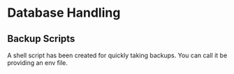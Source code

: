 # Database Handling

## Backup Scripts

A shell script has been created for quickly taking backups. You can call it be providing an env file.

```sh

```
